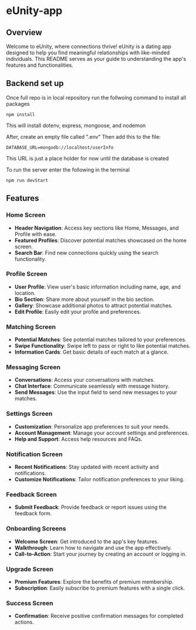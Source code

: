 # eUnity-app

## Overview

Welcome to eUnity, where connections thrive! eUnity is a dating app designed to help you find meaningful relationships with like-minded individuals. This README serves as your guide to understanding the app's features and functionalities.

## Backend set up

Once full repo is in local repository run the follwoing command to install all packages
  ```
  npm install
  ```
This will install dotenv, express, mongoose, and nodemon

After, create an empty file called ".env"
Then add this to the file:
  ```
  DATABASE_URL=mongodb://localhost/userInfo
  ```
This URL is just a place holder for now until the database is created

To run the server enter the following in the terminal
  ```
  npm run devStart
  ```
## Features

### Home Screen

- **Header Navigation**: Access key sections like Home, Messages, and Profile with ease.
- **Featured Profiles**: Discover potential matches showcased on the home screen.
- **Search Bar**: Find new connections quickly using the search functionality.

### Profile Screen

- **User Profile**: View user's basic information including name, age, and location.
- **Bio Section**: Share more about yourself in the bio section.
- **Gallery**: Showcase additional photos to attract potential matches.
- **Edit Profile**: Easily edit your profile and preferences.

### Matching Screen

- **Potential Matches**: See potential matches tailored to your preferences.
- **Swipe Functionality**: Swipe left to pass or right to like potential matches.
- **Information Cards**: Get basic details of each match at a glance.

### Messaging Screen

- **Conversations**: Access your conversations with matches.
- **Chat Interface**: Communicate seamlessly with message history.
- **Send Messages**: Use the input field to send new messages to your matches.

### Settings Screen

- **Customization**: Personalize app preferences to suit your needs.
- **Account Management**: Manage your account settings and preferences.
- **Help and Support**: Access help resources and FAQs.

### Notification Screen

- **Recent Notifications**: Stay updated with recent activity and notifications.
- **Customize Notifications**: Tailor notification preferences to your liking.

### Feedback Screen

- **Submit Feedback**: Provide feedback or report issues using the feedback form.

### Onboarding Screens

- **Welcome Screen**: Get introduced to the app's key features.
- **Walkthrough**: Learn how to navigate and use the app effectively.
- **Call-to-Action**: Start your journey by creating an account or logging in.

### Upgrade Screen

- **Premium Features**: Explore the benefits of premium membership.
- **Subscription**: Easily subscribe to premium features with a single click.

### Success Screen

- **Confirmation**: Receive positive confirmation messages for completed actions.


